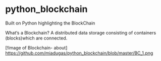 # python_blockchain

Built on Python highlighting the BlockChain

What‘s a Blockchain? A distributed data storage consisting of containers (blocks)which are connected. 

[!Image of Blockchain- about] https://github.com/miadugas/python_blockchain/blob/master/BC_1.png
